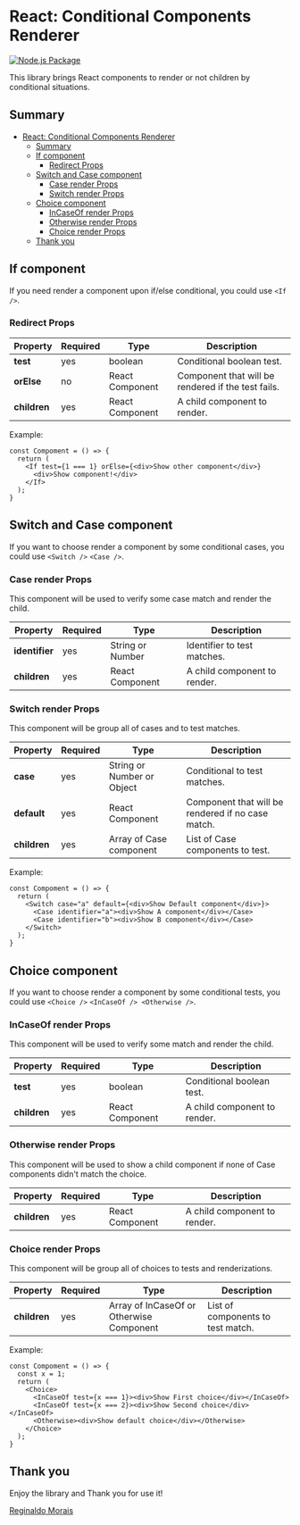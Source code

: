 # React: Conditional Components Renderer

[![Node.js Package](https://github.com/reginaldoMorais/react-conditional-components-renderer/actions/workflows/npm-publish.yml/badge.svg?branch=1.0.3)](https://github.com/reginaldoMorais/react-conditional-components-renderer/actions/workflows/npm-publish.yml)

This library brings React components to render or not children by conditional situations.

## Summary

- [React: Conditional Components Renderer](#react-conditional-components-renderer)
  - [Summary](#summary)
  - [If component](#if-component)
    - [Redirect Props](#redirect-props)
  - [Switch and Case component](#switch-and-case-component)
    - [Case render Props](#case-render-props)
    - [Switch render Props](#switch-render-props)
  - [Choice component](#choice-component)
    - [InCaseOf render Props](#incaseof-render-props)
    - [Otherwise render Props](#otherwise-render-props)
    - [Choice render Props](#choice-render-props)
  - [Thank you](#thank-you)

## If component

If you need render a component upon if/else conditional, you could use `<If />`.

### Redirect Props

| Property     | Required | Type            | Description                                        |
| ------------ | -------- | --------------- | -------------------------------------------------- |
| **test**     | yes      | boolean         | Conditional boolean test.                          |
| **orElse**   | no       | React Component | Component that will be rendered if the test fails. |
| **children** | yes      | React Component | A child component to render.                       |

Example:

```code
const Compoment = () => {
  return (
    <If test={1 === 1} orElse={<div>Show other component</div>}
      <div>Show component!</div>
    </If>
  );
}
```

## Switch and Case component

If you want to choose render a component by some conditional cases, you could use `<Switch />` `<Case />`.

### Case render Props

This component will be used to verify some case match and render the child.

| Property       | Required | Type             | Description                  |
| -------------- | -------- | ---------------- | ---------------------------- |
| **identifier** | yes      | String or Number | Identifier to test matches.  |
| **children**   | yes      | React Component  | A child component to render. |

### Switch render Props

This component will be group all of cases and to test matches.

| Property     | Required | Type                       | Description                                       |
| ------------ | -------- | -------------------------- | ------------------------------------------------- |
| **case**     | yes      | String or Number or Object | Conditional to test matches.                      |
| **default**  | yes      | React Component            | Component that will be rendered if no case match. |
| **children** | yes      | Array of Case component    | List of Case components to test.                  |

Example:

```code
const Compoment = () => {
  return (
    <Switch case="a" default={<div>Show Default component</div>}>
      <Case identifier="a"><div>Show A component</div></Case>
      <Case identifier="b"><div>Show B component</div></Case>
    </Switch>
  );
}
```

## Choice component

If you want to choose render a component by some conditional tests, you could use `<Choice />` `<InCaseOf /> <Otherwise />`.

### InCaseOf render Props

This component will be used to verify some match and render the child.

| Property     | Required | Type            | Description                  |
| ------------ | -------- | --------------- | ---------------------------- |
| **test**     | yes      | boolean         | Conditional boolean test.    |
| **children** | yes      | React Component | A child component to render. |

### Otherwise render Props

This component will be used to show a child component if none of Case components didn't match the choice.

| Property     | Required | Type            | Description                  |
| ------------ | -------- | --------------- | ---------------------------- |
| **children** | yes      | React Component | A child component to render. |

### Choice render Props

This component will be group all of choices to tests and renderizations.

| Property     | Required | Type                                     | Description                       |
| ------------ | -------- | ---------------------------------------- | --------------------------------- |
| **children** | yes      | Array of InCaseOf or Otherwise Component | List of components to test match. |

Example:

```code
const Compoment = () => {
  const x = 1;
  return (
    <Choice>
      <InCaseOf test={x === 1}><div>Show First choice</div></InCaseOf>
      <InCaseOf test={x === 2}><div>Show Second choice</div></InCaseOf>
      <Otherwise><div>Show default choice</div></Otherwise>
    </Choice>
  );
}
```

## Thank you

Enjoy the library and Thank you for use it!

[Reginaldo Morais](mailto:reginaldo.cmorais@gmail.com)
